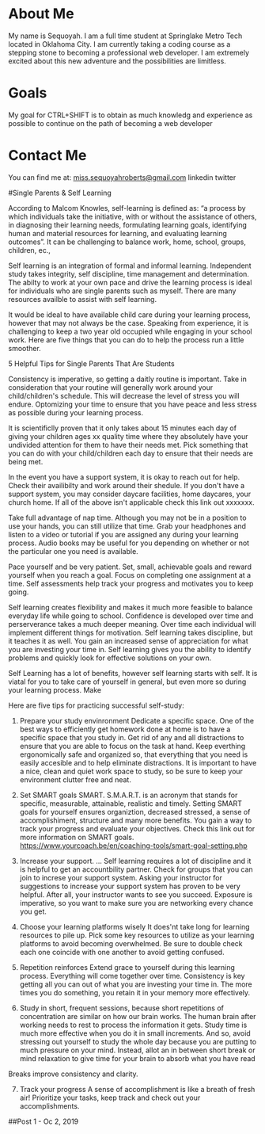 # About Me

My name  is Sequoyah. I am a full time student at Springlake Metro Tech located in Oklahoma City. 
I am currently taking a coding course as a stepping stone to becoming a professional web developer.
I am extremely excited about this new adventure and the possibilities are limitless.


# Goals

My goal for CTRL+SHIFT is to obtain as much knowledg and experience as possible to continue on the path of becoming a web developer



# Contact Me

You can find me at:
miss.sequoyahroberts@gmail.com
linkedin
twitter


#Single Parents & Self Learning

According to Malcom Knowles, self-learning is defined as: “a process by which individuals take the initiative,
with or without the assistance of others, in diagnosing their learning needs, formulating learning goals, 
identifying human and material resources for learning, and evaluating learning outcomes”. It can be 
challenging to balance work, home, school, groups, children, ec.,

Self learning is an integration of formal and informal learning. Independent study takes integrity, self 
discipline, time management and determination. The abilty to work at your own pace and drive the learning process 
is ideal for individuals who are single parents such as myself. There are many resources availble to assist with 
self learning. 

It would be ideal to have available child care during your learning process, however that may not always be the
case. Speaking from experience, it is challenging to keep a two year old occupied while engaging in your school
work. Here are five things that you can do to help the process run a little smoother.

5 Helpful Tips for Single Parents That Are Students

Consistency is imperative, so getting a daitly routine is important. Take in consideration that your routine will
generally work around your child/children's schedule. This will decrease the level of stress you will endure. 
Optomizing your time to ensure that you have peace and less stress as possible during your learning process.

It is scientificlly proven that it only takes about 15 minutes each day of giving your children ages xx quality 
time where they absolutely have your undivided attention for them to have their needs met. Pick something that 
you can do with your child/children each day to ensure that their needs are being met.

In the event you have a support system, it is okay to reach out for help. Check their availibilty and work around 
their shedule. If you don't have a support system, you may consider daycare facilities, home daycares, your 
church home. If all of the above isn't applicable check this link out xxxxxxx.

Take full advantage of nap time. Although you may not be in a position to use your hands, you can still utilize
that time. Grab your headphones and listen to a video or tutorial if you are assigned any during your learning 
process. Audio books may be useful for you depending on whether or not the particular one you need is available.

Pace yourself and be very patient. Set, small, achievable goals and reward yourself when you reach a goal. Focus 
on completing one assignment at a time. Self assessments help track your progress and motivates you to keep 
going.



Self learning creates flexibility and makes it much more feasible to balance everyday life while going to school.
Confidence is developed over time and perserverance takes a much deeper meaning. Over time each individual will 
implement different things for motivation. Self learning takes discipline, but it teaches it as well. You gain an 
increased sense of appreciation for what you are investing your time in. Self learning gives you the ability to 
identify problems and quickly look for effective solutions on your own. 

Self Learning has a lot of benefits, however self learning starts with self. It is viatal for you to take care
of yourself in general, but even more so during your learning process. Make 


Here are five tips for practicing successful self-study:

1. Prepare your study envinronment
Dedicate a specific space. One of the best ways to efficiently get homework done at home is to have a specific space that you study in. Get rid of any and all distractions to ensure that you are able to focus on 
the task at hand. Keep everthing ergonomically safe and organized so, that everything that you need is easily 
accesible and to help eliminate distractions. It is important to have a nice, clean and quiet work space to 
study, so be sure to keep your environment clutter free and neat.

2. Set SMART goals
 SMART. S.M.A.R.T. is an acronym that stands for specific, measurable, attainable, realistic and timely.
 Setting SMART goals for yourself ensures organiztion, decreased stressed, a sense of accomplishiment, structure
 and many more benefits. You gain a way to track your progress and evaluate your objectives. Check this link
 out for more information on SMART goals.
 https://www.yourcoach.be/en/coaching-tools/smart-goal-setting.php
 
3. Increase your support. ...
Self learning requires a lot of discipline and it is helpful to get an accountbility partner. Check for groups
that you can join to increse your support system. Asking your instructor for suggestions to increase your support
system has proven to be very helpful. After all, your instructor wants to see you succeed. Exposure is 
imperative, so you want to make sure you are networking every chance you get.

4. Choose your learning platforms wisely
It does'nt take long for learning resources to pile up. Pick some key resources to utilize as your learning 
platforms to avoid becoming overwhelmed. Be sure to double check each one coincide with one another to avoid 
getting confused.

5. Repetition reinforces 
Extend grace to yourself during this learning process. Everything will come together over time. Consistency is
key getting all you can out of what you are investing your time in. The more times you do something, you retain
it in your memory more effectively.

6. Study in short, frequent sessions, because short repetitions of concentration are similar on how our brain 
works. The human brain after working needs to rest to process the information it gets. Study time is much more
effective when you do it in small increments. And so, avoid stressing out yourself to study the whole day because
you are putting to much pressure on your mind. Instead, allot an in between short break or mind relaxation to 
give time for your brain to absorb what you have read

 Breaks improve consistency and clarity.
 
 7. Track your progress
 A sense of accomplishment is like a breath of fresh air! Prioritize your tasks, keep track and check out your 
 accomplishments.
 
##Post 1 - Oc 2, 2019






